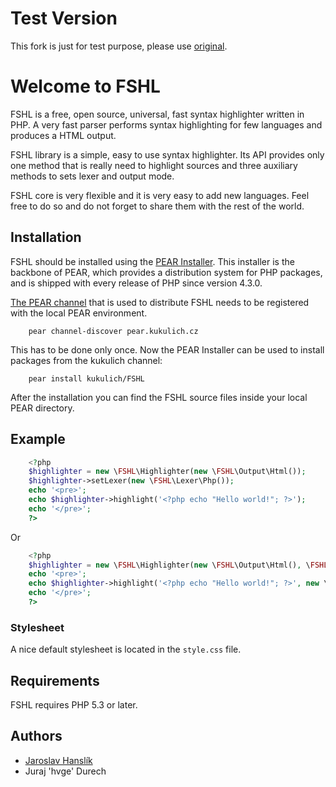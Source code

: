 # Test Version #

This fork is just for test purpose, please use [original](https://github.com/kukulich/fshl).

# Welcome to FSHL #

FSHL is a free, open source, universal, fast syntax highlighter written in PHP. A very fast parser performs syntax highlighting for few languages and produces a HTML output.

FSHL library is a simple, easy to use syntax highlighter. Its API provides only one method that is really need to highlight sources and three auxiliary methods to sets lexer and output mode.

FSHL core is very flexible and it is very easy to add new languages. Feel free to do so and do not forget to share them with the rest of the world.

## Installation ##

FSHL should be installed using the [PEAR Installer](http://pear.php.net/). This installer is the backbone of PEAR, which provides a distribution system for PHP packages, and is shipped with every release of PHP since version 4.3.0.

[The PEAR channel](http://pear.kukulich.cz/) that is used to distribute FSHL needs to be registered with the local PEAR environment.

```
	pear channel-discover pear.kukulich.cz
```

This has to be done only once. Now the PEAR Installer can be used to install packages from the kukulich channel:

```
	pear install kukulich/FSHL
```

After the installation you can find the FSHL source files inside your local PEAR directory.


## Example ##

```php
	<?php
	$highlighter = new \FSHL\Highlighter(new \FSHL\Output\Html());
	$highlighter->setLexer(new \FSHL\Lexer\Php());
	echo '<pre>';
	echo $highlighter->highlight('<?php echo "Hello world!"; ?>');
	echo '</pre>';
	?>
```

Or

```php
	<?php
	$highlighter = new \FSHL\Highlighter(new \FSHL\Output\Html(), \FSHL\Highlighter::OPTION_TAB_INDENT | \FSHL\Highlighter::OPTION_LINE_COUNTER);
	echo '<pre>';
	echo $highlighter->highlight('<?php echo "Hello world!"; ?>', new \FSHL\Lexer\Php());
	echo '</pre>';
	?>
```

### Stylesheet ###

A nice default stylesheet is located in the `style.css` file.


## Requirements ##

FSHL requires PHP 5.3 or later.


## Authors ##

* [Jaroslav Hanslík](https://github.com/kukulich)
* Juraj 'hvge' Durech
